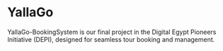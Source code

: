 # YallaGo
YallaGo-BookingSystem is our final project in the Digital Egypt Pioneers Initiative (DEPI), designed for seamless tour booking and management.
